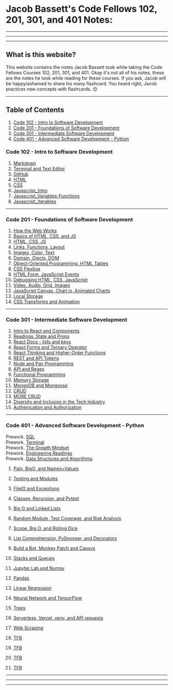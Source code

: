 # Jacob Bassett's Code Fellows 102, 201, 301, and 401 Notes:

___
___
___

## **What is this website?**

This website contains the notes Jacob Bassett took while taking the Code Fellows Courses 102, 201, 301, and 401. Okay it's not all of his notes, these are the notes he took while reading for these courses. If you ask, Jacob will be happy/ashamed to share his many flashcard. You heard right, Jacob practices new concepts with flashcards. 😊

___

## **Table of Contents**

1. [Code 102 - Intro to Software Development](#102)
1. [Code 201 - Foundations of Software Development](#201)
1. [Code 301 - Intermediate Software Development](#301)
1. [Code 401 - Advanced Software Development - Python](#401)


### **<i id="102"></i>Code 102 - Intro to Software Development** 

1. [Markdown](102/class1-reading.md)
1. [Terminal and Text Editor](102/class2-reading.md)
1. [GitHub](102/class3-reading.md)
1. [HTML](102/class4-reading.md)
1. [CSS](102/class5-reading.md)
1. [Javascript_Intro](102/class6-reading.md)
1. [Javascript_Variables-Functions](102/class7-reading.md)
1. [Javascript_Iterables](102/class8-reading.md)

---

### **<i id="201"></i>Code 201 - Foundations of Software Development**

1. [How the Web Works](201/class1-reading.md)
1. [Basics of HTML, CSS, and JS](201/class2-reading.md)
1. [HTML, CSS, JS](201/class3-reading.md)
1. [Links, Functions, Layout](201/class4-reading.md)
1. [Images, Color, Text](201/class5-reading.md)
1. [Domain, Ojects, DOM](201/class6-reading.md)
1. [Object-Oriented Programming, HTML Tables](201/class7-reading.md)
1. [CSS Flexbox](201/class8-reading.md)
1. [HTML Form, JavaScript Events](201/class9-reading.md)
1. [Debugging HTML, CSS, JavaScript](201/class10-reading.md)
1. [Video, Audio, Grid, Images](201/class11-reading.md)
1. [JavaScript Canvas, Chart.js, Animated Charts](201/class12-reading.md)
1. [Local Storage](201/class13-reading.md)
1. [CSS Transforms and Animation](201/class14-reading.md)

---


### **<i id="301"></i>Code 301 - Intermediate Software Development** 

1. [Intro to React and Components](301/class01-reading.md)
1. [Readings: State and Props](301/class02-reading.md)
1. [React Docs - lists and keys](301/class03-reading.md)
1. [React Forms and Ternary Operator](301/class04-reading.md)
1. [React Thinking and Higher-Order Functions](301/class05-reading.md)
1. [REST and API Tokens](301/class06-reading.md)
1. [Node and Pair Programming](301/class07-reading.md)
1. [API and Regex](301/class08-reading.md)
1. [Functional Programming](301/class09-reading.md)
1. [Memory Storage](301/class10-reading.md)
1. [MongoDB and Mongoose](301/class11-reading.md)
1. [CRUD](301/class12-reading.md)
1. [MORE CRUD](301/class13-reading.md)
1. [Diversity and Inclusion in the Tech Industry](301/class14-reading.md)
1. [Authenication and Authorization](301/class15-reading.md)

---

### **<i id="401"></i>Code 401 - Advanced Software Development - Python**

Prework. [SQL](401/class-reading-prework-sql.md)
<br>
Prework. [Terminal](401/class-reading-prework-terminal.md)
<br>
Prework. [The Growth Mindset](401/class-reading-prework-growth-mindset.md)
<br>
Prework. [Engineering Readings](401/class-reading-prework-engineering-readings.md)
<br>
Prework. [Data Structures and Algorithms](401/class-reading-prework-dsa.md)
<br>

1. [Pain, BigO, and Names+Values](401/class-reading-class01.md)
1. [Testing and Modules](401/class-reading-class02.md)
1. [FileIO and Exceptions](401/class-reading-class03.md)
1. [Classes, Recursion, and Pytest](401/class-reading-class04.md)
1. [Big O and Linked Lists](401/class-reading-class05.md)
1. [Random Module, Test Coverage, and Risk Analysis](401/class-reading-class06.md)
1. [Scope, Big O, and Rolling Dice](401/class-reading-class07.md)
1. [List Comprehension, PySnooper, and Decorators](401/class-reading-class08.md)
1. [Build a Bot, Monkey Patch and Capsys](401/class-reading-class09.md)
1. [Stacks and Queues](401/class-reading-class10.md)
1. [Jupyter Lab and Numpy](401/class-reading-class11.md)
1. [Pandas](401/class-reading-class12.md)
1. [Linear Regression](401/class-reading-class13.md)
1. [Neural Network and TensorFlow](401/class-reading-class14.md)
1. [Trees](401/class-reading-class15.md)
1. [Serverless, Vercel, venv, and API requests](401/class-reading-class16.md)
1. [Web Scraping](401/class-reading-17.md)
1. [TFB](401/class-reading.md)
1. [TFB](401/class-reading.md)
1. [TFB](401/class-reading.md)

1. [TFB](401/class-reading.md)

---
---
---